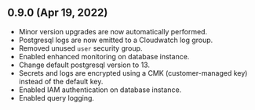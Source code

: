 ## 0.9.0 (Apr 19, 2022)

* Minor version upgrades are now automatically performed.
* Postgresql logs are now emitted to a Cloudwatch log group.
* Removed unused `user` security group.
* Enabled enhanced monitoring on database instance.
* Change default postgresql version to 13.
* Secrets and logs are encrypted using a CMK (customer-managed key) instead of the default key.
* Enabled IAM authentication on database instance.
* Enabled query logging.
